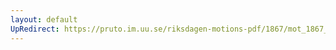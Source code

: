 ```yaml
---
layout: default
UpRedirect: https://pruto.im.uu.se/riksdagen-motions-pdf/1867/mot_1867__ak__133.pdf
---
```

